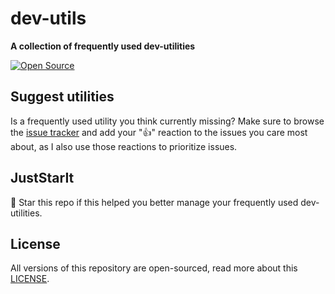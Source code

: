 # dev-utils
**A collection of frequently used dev-utilities**

[![Open Source](https://img.shields.io/badge/Open%20Source-Love-red.svg?style=for-the-badge&logo=appveyor)]()

## Suggest utilities

Is a frequently used utility you think currently missing? Make sure to browse the [issue tracker](https://github.com/adisakshya/dev-utils/issues?q=is%3Aissue+is%3Aopen+sort%3Areactions-%2B1-desc) and add your ":+1:" reaction to the issues you care most about, as I also use those reactions to prioritize issues.

## JustStarIt

🌟 Star this repo if this helped you better manage your frequently used dev-utilities.

## License

All versions of this repository are open-sourced, read more about this [LICENSE](https://github.com/adisakshya/dev-utils/blob/master/LICENSE).
